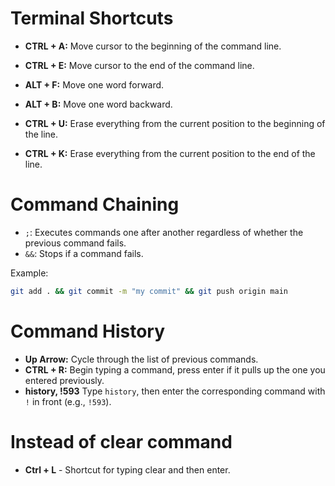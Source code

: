 # Terminal Shortcuts

- **CTRL + A:** Move cursor to the beginning of the command line.
- **CTRL + E:** Move cursor to the end of the command line.

- **ALT + F:** Move one word forward.
- **ALT + B:** Move one word backward.

- **CTRL + U:** Erase everything from the current position to the beginning of the line.
- **CTRL + K:** Erase everything from the current position to the end of the line.

# Command Chaining
- `;`: Executes commands one after another regardless of whether the previous command fails.
- `&&`: Stops if a command fails.

Example:
```bash
git add . && git commit -m "my commit" && git push origin main
```

# Command History
- **Up Arrow:** Cycle through the list of previous commands.
- **CTRL + R:** Begin typing a command, press enter if it pulls up the one you entered previously.
- **history, !593** Type `history`, then enter the corresponding command with `!` in front (e.g., `!593`).


# Instead of clear command

- **Ctrl + L** - Shortcut for typing clear and then enter.